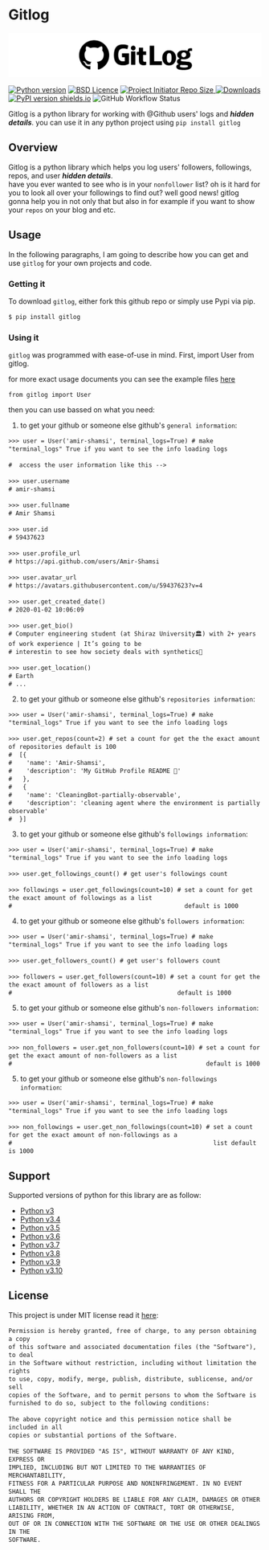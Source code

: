 # Gitlog


<p align='center'>
    <a href="#">
        <img src="https://raw.githubusercontent.com/Amir-Shamsi/gitlog/master/doc/intro.png"  alt="gitlog" />
    </a>
</p>


[![Python version](https://img.shields.io/badge/python-%5E3.*-purple?style=flat-square)](https://www.python.org/)
[![BSD Licence](https://img.shields.io/badge/licence-MIT-geen?style=flat-square)](LICENSE)
<a href="https://github.com/Amir-Shamsi/gitlog" title="Repo Size">
<img src="https://img.shields.io/github/repo-size/Amir-Shamsi/gitlog?label=Repo%20Size&logo=Github&style=flat-square" alt="Project Initiator Repo Size"/>
</a>
[![Downloads](https://static.pepy.tech/personalized-badge/gitlog?period=total&units=international_system&left_color=black&right_color=MediumVioletRed&left_text=Downloads)](https://pepy.tech/project/gitlog)
[![PyPI version shields.io](https://img.shields.io/pypi/v/gitlog.svg?style=flat-square)](https://pypi.python.org/pypi/gitlog/)
![GitHub Workflow Status](https://img.shields.io/github/workflow/status/amir-shamsi/gitlog/CodeQL?style=flat-square)


Gitlog is a python library for working with @Github users' logs and ***hidden details***. you can use it in any python project using `pip install gitlog`

## Overview
Gitlog is a python library which helps you log users' followers, followings, repos, and user ***hidden details***.<br>
have you ever wanted to see who is in your `nonfollower` list? oh is it hard for you to look all over your followings to find out? well good news! gitlog gonna help you in not only that but also in for example if you want to show your `repos` on your blog and etc.


## Usage

In the following paragraphs, I am going to describe how you can get and use `gitlog` for your own projects and code.

###  Getting it

To download `gitlog`, either fork this github repo or simply use Pypi via pip.
```sh
$ pip install gitlog
```

### Using it

`gitlog` was programmed with ease-of-use in mind. First, import User from gitlog.

for more exact usage documents you can see the example files [here](https://github.com/Amir-Shamsi/gitlog/blob/master/src/example)

```Python3
from gitlog import User
```

then you can use bassed on what you need:

1. to get your github or someone else github's `general information`:
```python3
>>> user = User('amir-shamsi', terminal_logs=True) # make "terminal_logs" True if you want to see the info loading logs

#  access the user information like this -->

>>> user.username
# amir-shamsi

>>> user.fullname
# Amir Shamsi

>>> user.id
# 59437623

>>> user.profile_url
# https://api.github.com/users/Amir-Shamsi

>>> user.avatar_url
# https://avatars.githubusercontent.com/u/59437623?v=4

>>> user.get_created_date()
# 2020-01-02 10:06:09

>>> user.get_bio()
# Computer engineering student (at Shiraz University🏛️) with 2+ years of work experience | It’s going to be
# interestin to see how society deals with synthetics🌃

>>> user.get_location()
# Earth
# ...
```

2. to get your github or someone else github's `repositories information`:
```python3
>>> user = User('amir-shamsi', terminal_logs=True) # make "terminal_logs" True if you want to see the info loading logs

>>> user.get_repos(count=2) # set a count for get the the exact amount of repositories default is 100
#  [{
#    'name': 'Amir-Shamsi',
#    'description': 'My GitHub Profile README 🙂'
#   },
#   {
#    'name': 'CleaningBot-partially-observable',
#    'description': 'cleaning agent where the environment is partially observable'
#  }]
```

3. to get your github or someone else github's `followings information`:
```python3
>>> user = User('amir-shamsi', terminal_logs=True) # make "terminal_logs" True if you want to see the info loading logs

>>> user.get_followings_count() # get user's followings count

>>> followings = user.get_followings(count=10) # set a count for get the exact amount of followings as a list
#                                                default is 1000
```

4. to get your github or someone else github's `followers information`:
```python3
>>> user = User('amir-shamsi', terminal_logs=True) # make "terminal_logs" True if you want to see the info loading logs

>>> user.get_followers_count() # get user's followers count

>>> followers = user.get_followers(count=10) # set a count for get the the exact amount of followers as a list
#                                              default is 1000
```

5. to get your github or someone else github's `non-followers information`:
```python3
>>> user = User('amir-shamsi', terminal_logs=True) # make "terminal_logs" True if you want to see the info loading logs

>>> non_followers = user.get_non_followers(count=10) # set a count for get the exact amount of non-followers as a list
#                                                      default is 1000
```

5. to get your github or someone else github's `non-followings information`:
```python3
>>> user = User('amir-shamsi', terminal_logs=True) # make "terminal_logs" True if you want to see the info loading logs

>>> non_followings = user.get_non_followings(count=10) # set a count for get the exact amount of non-followings as a
#                                                        list default is 1000
```

## Support 
Supported versions of python for this library are as follow:
* [Python v3](https://www.python.org/downloads/release/python-300/)
* [Python v3.4](https://www.python.org/downloads/release/python-340/)
* [Python v3.5](https://www.python.org/downloads/release/python-350/)
* [Python v3.6](https://www.python.org/downloads/release/python-360/)
* [Python v3.7](https://www.python.org/downloads/release/python-370/)
* [Python v3.8](https://www.python.org/downloads/release/python-380/)
* [Python v3.9](https://www.python.org/downloads/release/python-390/)
* [Python v3.10](https://www.python.org/downloads/release/python-3100/)

## License
This project is under MIT license read it 
[here](https://github.com/Amir-Shamsi/gitlog/blob/master/LICENSE):
```
Permission is hereby granted, free of charge, to any person obtaining a copy
of this software and associated documentation files (the "Software"), to deal
in the Software without restriction, including without limitation the rights
to use, copy, modify, merge, publish, distribute, sublicense, and/or sell
copies of the Software, and to permit persons to whom the Software is
furnished to do so, subject to the following conditions:

The above copyright notice and this permission notice shall be included in all
copies or substantial portions of the Software.

THE SOFTWARE IS PROVIDED "AS IS", WITHOUT WARRANTY OF ANY KIND, EXPRESS OR
IMPLIED, INCLUDING BUT NOT LIMITED TO THE WARRANTIES OF MERCHANTABILITY,
FITNESS FOR A PARTICULAR PURPOSE AND NONINFRINGEMENT. IN NO EVENT SHALL THE
AUTHORS OR COPYRIGHT HOLDERS BE LIABLE FOR ANY CLAIM, DAMAGES OR OTHER
LIABILITY, WHETHER IN AN ACTION OF CONTRACT, TORT OR OTHERWISE, ARISING FROM,
OUT OF OR IN CONNECTION WITH THE SOFTWARE OR THE USE OR OTHER DEALINGS IN THE
SOFTWARE.
```

